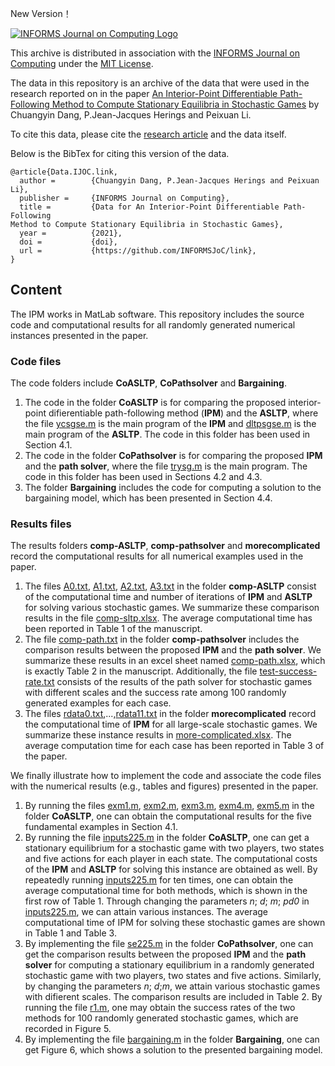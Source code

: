 New Version！

[![INFORMS Journal on Computing Logo](https://INFORMSJoC.github.io/logos/INFORMS_Journal_on_Computing_Header.jpg)](https://pubsonline.informs.org/journal/ijoc)

This archive is distributed in association with the [INFORMS Journal on
Computing](https://pubsonline.informs.org/journal/ijoc) under the [MIT License](LICENSE).

The data in this repository is an archive of the data that were used in the research reported on in the paper [An Interior-Point Differentiable Path-Following Method to Compute Stationary Equilibria in Stochastic Games](link) by Chuangyin Dang, P.Jean-Jacques Herings and Peixuan Li.

To cite this data, please cite the [research article](link) and the data itself.

Below is the BibTex for citing this version of the data.

```
@article{Data.IJOC.link,
  author =        {Chuangyin Dang, P.Jean-Jacques Herings and Peixuan Li},
  publisher =     {INFORMS Journal on Computing},
  title =         {Data for An Interior-Point Differentiable Path-Following
Method to Compute Stationary Equilibria in Stochastic Games},
  year =          {2021},
  doi =           {doi},
  url =           {https://github.com/INFORMSJoC/link},
}  
```

## Content
The IPM works in MatLab software. This repository includes the source code and computational results for all randomly generated numerical instances presented in the paper.
### Code files 
The code folders include **CoASLTP**, **CoPathsolver** and **Bargaining**.
1. The code in the folder **CoASLTP** is for comparing the proposed interior-point difierentiable path-following method (**IPM**) and the **ASLTP**, where the file [ycsgse.m](CoASLTP/ycsgse.m) is the main program of the **IPM** and [dltpsgse.m](CoASLTP/dltpsgse.m) is the main program of the **ASLTP**. The code in this folder has been used in Section 4.1.
2. The code in the folder **CoPathsolver** is for comparing the proposed **IPM** and the **path solver**, where the file [trysg.m](CoPathsolver/trysg.m) is the main program. The code in this folder has been used in Sections 4.2 and 4.3.
3. The folder **Bargaining** includes the code for computing a solution to the bargaining model, which has been presented in Section 4.4.
[](morecomplicated/)
### Results files
The results folders **comp-ASLTP**, **comp-pathsolver** and **morecomplicated** record the computational results for all numerical examples used in the paper.
1. The files [A0.txt](comp-ASLTP/A0.txt), [A1.txt](comp-ASLTP/A1.txt), [A2.txt](comp-ASLTP/A2.txt), [A3.txt](comp-ASLTP/A3.txt) in the folder **comp-ASLTP** consist of the computational time and number of iterations of **IPM** and **ASLTP** for solving various stochastic games. We summarize these comparison results in the file [comp-sltp.xlsx](comp-ASLTP/comp-sltp.xlsx). The average computational time has been reported in Table 1 of the manuscript. 
2. The file [comp-path.txt](comp-pathsolver/comp-path.txt) in the folder **comp-pathsolver** includes the comparison results between the proposed **IPM** and the **path solver**. We summarize these results in an excel sheet named [comp-path.xlsx](comp-pathsolver/comp-path.xlsx), which is exactly Table 2 in the manuscript. Additionally, the file [test-success-rate.txt](comp-pathsolver/test-success-rate.txt) consists of the results of the path solver for stochastic games with different scales and the success rate among 100 randomly generated examples for each case.
3. The files [rdata0.txt](morecomplicated/rdata0.txt),...,[rdata11.txt](morecomplicated/rdata11.txt) in the folder **morecomplicated** record the computational time of **IPM** for all large-scale stochastic games. We summarize these instance results in [more-complicated.xlsx](morecomplicated/more-complicated.xlsx). The average computation time for each case has been reported in Table 3 of the paper.

We finally illustrate how to implement the code and associate the code files with the numerical results (e.g., tables and figures) presented in the paper.
1. By running the files [exm1.m](CoASLTP/exm1.m), [exm2.m](CoASLTP/exm2.m), [exm3.m](CoASLTP/exm3.m),  [exm4.m](CoASLTP/exm4.m), [exm5.m](CoASLTP/exm5.m) in the folder **CoASLTP**, one can obtain the computational results for the five fundamental examples in Section 4.1.
5. By running the file [inputs225.m](CoASLTP/inputs225.m) in the folder **CoASLTP**, one can get a stationary equilibrium for a stochastic game with two players, two states and five actions for each player in each state. The computational costs of the **IPM** and **ASLTP** for solving this instance are obtained as well. By repeatedly running [inputs225.m](CoASLTP/inputs225.m) for ten times, one can obtain the average computational time for both methods, which is shown in the first row of Table 1. Through changing the parameters *n*; *d*; *m*; *pd0* in [inputs225.m](CoASLTP/inputs225.m), we can attain various instances. The average computational time of IPM for solving these stochastic games are shown in Table 1 and Table 3.
6. By implementing the file  [se225.m](CoPathsolver/se225.m) in the folder **CoPathsolver**, one can get the comparison results between the proposed **IPM** and the **path solver** for computing a stationary equilibrium in a randomly generated stochastic game with two players, two states and five actions. Similarly, by changing the parameters *n*; *d*;*m*, we attain various stochastic games with difierent scales. The comparison results are included in Table 2. By running the file [r1.m](CoPathsolver/r1.m), one may obtain the success rates of the two methods for 100 randomly generated stochastic games, which are recorded in Figure 5.
7. By implementing the file [bargaining.m](Bargaining/bargaining.m) in the folder **Bargaining**, one can get Figure 6, which shows a solution to the presented bargaining model.
